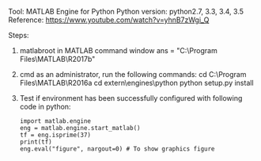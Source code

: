 Tool: MATLAB Engine for Python 
Python version: python2.7, 3.3, 3.4, 3.5 
Reference: https://www.youtube.com/watch?v=yhnB7zWgi_Q 

Steps:
1) matlabroot in MATLAB command window
   ans = "C:\Program Files\MATLAB\R2017b"
   
2) cmd as an administrator, run the following commands: 
   cd C:\Program Files\MATLAB\R2016a 
   cd extern\engines\python 
   python setup.py install 
   
3) Test if environment has been successfully configured with following code in python: 
   ```
   import matlab.engine
   eng = matlab.engine.start_matlab()
   tf = eng.isprime(37)
   print(tf)
   eng.eval("figure", nargout=0) # To show graphics figure
   ```
